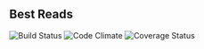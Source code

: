 ## Best Reads
![Build Status](https://codeship.com/projects/13029670-953e-0133-5f34-4a53072d6648/status?branch=master)
![Code Climate](https://codeclimate.com/github/itiswicked/best_reads.png)
![Coverage Status](https://coveralls.io/repos/itiswicked/best_reads/badge.png)
